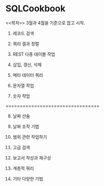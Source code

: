 # SQLCookbook

<<목차>> 3월과 4월을 기준으로 잡고 시작.

1. 레코드 검색

2. 쿼리 결과 정렬

3. REST 다중 테이블 작업

4. 삽입, 갱신, 삭제

5. 메타 데이터 쿼리

6. 문자열 작업

7. 숫자 작업

=================================

8. 날짜 산술

9. 날짜 조작 기법

10. 범위 관련 작업하기

11. 고급 검색

12. 보고서 작성과 재구성

13. 계층적 쿼리

14. 기타 다양한 기법
